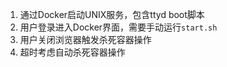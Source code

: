 1. 通过Docker启动UNIX服务，包含ttyd boot脚本
2. 用户登录进入Docker界面，需要手动运行`start.sh`
3. 用户关闭浏览器触发杀死容器操作
4. 超时考虑自动杀死容器操作
